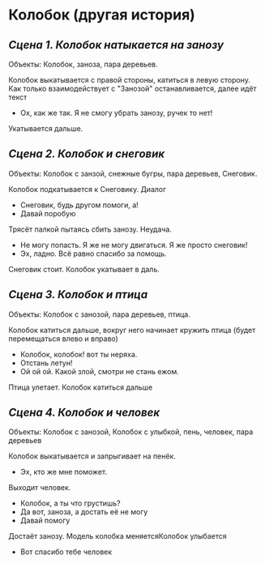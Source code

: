 
# Колобок (другая история)

## *Сцена 1. Колобок натыкается на занозу*
Объекты: Колобок, заноза, пара деревьев.

Колобок выкатывается с правой стороны, катиться в левую сторону. Как только взаимодействует с "Занозой" останавливается, далее идёт текст
- Ох, как же так. Я не смогу убрать занозу, ручек то нет!

Укатывается дальше.

## *Сцена 2. Колобок и снеговик*
Объекты: Колобок с занзой, снежные бугры, пара деревьев, Снеговик.

Колобок подкатывается к Снеговику. Диалог
- Снеговик, будь другом помоги, а!
- Давай поробую

Трясёт палкой пытаясь сбить занозу. Неудача.

- Не могу попасть. Я же не могу двигаться. Я же просто снеговик!
- Эх, ладно. Всё равно спасибо за помощь.

Снеговик стоит. Колобок укатывает в даль.

## *Сцена 3. Колобок и птица*
Объекты: Колобок с занозой, пара деревьев, птица.

Колобок катиться дальше, вокруг него начинает кружить птица (будет перемещаться влево и вправо)

- Колобок, колобок! вот ты неряха.
- Отстань летун!
- Ой ой ой. Какой злой, смотри не стань ежом.

Птица улетает. Колобок катиться дальше

## *Сцена 4. Колобок и человек*
Объекты: Колобок с занозой, Колобок с улыбкой, пень, человек, пара деревьев

Колобок выкатывается и запрыгивает на пенёк.

- Эх, кто же мне поможет.

Выходит человек.

- Колобок, а ты что грустишь?
- Да вот, заноза, а достать её не могу
- Давай помогу

Достаёт занозу. Модель колобка меняетсяКолобок улыбается

- Вот спасибо тебе человек
